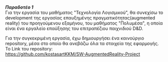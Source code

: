 
***Παραδοτέο 1***   
Για την εργασία του μαθήματος "Τεχνολογία Λογισμικού", θα συνεχίσω το development 
της εργασίας επαυξημένης πραγματικότητας(augmented reality) του προηγούμενου εξαμήνου, του 
μαθήματος "Πολυμέσα", η οποία είναι ένα εργαλείο επαύξησης του επιτραπέζιου παιχνιδιού D&D. 

Για την συγκεκριμένη εργασία, έχω δημιουργήσει ένα καινούργιο repository, μέσα στο οποίο θα
ανεβάζω όλα τα στοιχεία της εφαρμογής.  
Το Link του repository:  
https://github.com/kostasartKKM/SW-AugmentedReality-Project
